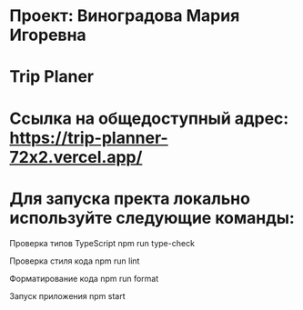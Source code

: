 # Проект: Виноградова Мария Игоревна

# Trip Planer

# Cсылка на общедоступный адрес: https://trip-planner-72x2.vercel.app/


# Для запуска пректа локально используйте следующие команды:

 Проверка типов TypeScript
npm run type-check

Проверка стиля кода
npm run lint

Форматирование кода
npm run format

 Запуск приложения
npm start
